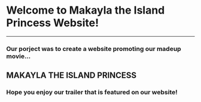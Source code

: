# Welcome to Makayla the Island Princess Website!
---
### Our porject was to create a website promoting our madeup movie...
##                 **MAKAYLA THE ISLAND PRINCESS**
### Hope you enjoy our trailer that is featured on our website!